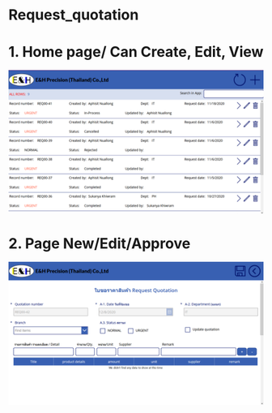 # Request_quotation

# 1. Home page/ Can Create, Edit, View
![image](https://github.com/Aphisit25/Request_quotation/blob/main/image/R1.png)

# 2. Page New/Edit/Approve
![image](https://github.com/Aphisit25/Request_quotation/blob/main/image/R2.png)
